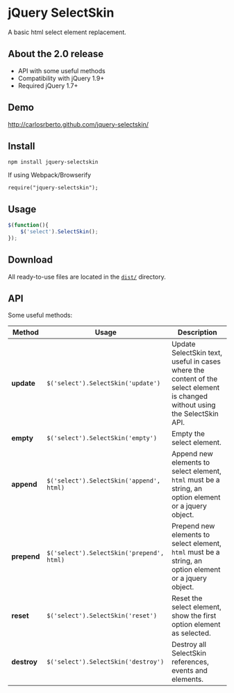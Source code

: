 # jQuery SelectSkin

A basic html select element replacement.

## About the 2.0 release

* API with some useful methods
* Compatibility with jQuery 1.9+
* Required jQuery 1.7+

## Demo

http://carlosrberto.github.com/jquery-selectskin/

## Install
```
npm install jquery-selectskin
```

If using Webpack/Browserify
```
require("jquery-selectskin");
```

## Usage
```javascript
$(function(){
	$('select').SelectSkin();
});
```

## Download

All ready-to-use files are located in the [`dist/`](dist/) directory.

## API

Some useful methods:

|    Method   |                     Usage                     |                                                         Description                                                          |
|-------------|-----------------------------------------------|------------------------------------------------------------------------------------------------------------------------------|
| **update**  | ```$('select').SelectSkin('update')```        | Update SelectSkin text, useful in cases where the content of the select element is changed without using the SelectSkin API. |
| **empty**   | ```$('select').SelectSkin('empty')```         | Empty the select element.                                                                                                    |
| **append**  | ```$('select').SelectSkin('append', html)```  | Append new elements to select element, `html` must be a string, an option element or a jquery object.                        |
| **prepend** | ```$('select').SelectSkin('prepend', html)``` | Prepend new elements to select element, `html` must be a string, an option element or a jquery object.                       |
| **reset**   | ```$('select').SelectSkin('reset')```         | Reset the select element, show the first option element as selected.                                                         |
| **destroy** | ```$('select').SelectSkin('destroy')```       | Destroy all SelectSkin references, events and elements.                                                                      |
